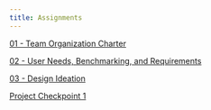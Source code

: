 ```yaml
---
title: Assignments
---
```

[01 - Team Organization Charter](/Team%20Organization/Team%20Organization.md)

[02 - User Needs, Benchmarking, and Requirements](/User%20Needs,%20Benchmarking,%20and%20Requirements/NeedsBenchmarkingRequirements.md)

[03 - Design Ideation](/Design%20Ideation/DesignIdeation.md)

[Project Checkpoint 1](/Checkpoint1.md)
